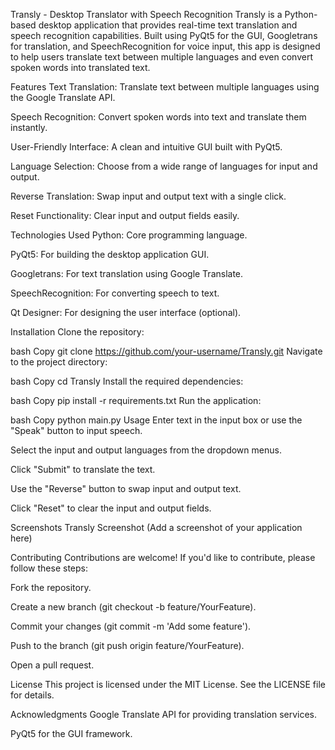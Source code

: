 Transly - Desktop Translator with Speech Recognition
Transly is a Python-based desktop application that provides real-time text translation and speech recognition capabilities. Built using PyQt5 for the GUI, Googletrans for translation, and SpeechRecognition for voice input, this app is designed to help users translate text between multiple languages and even convert spoken words into translated text.

Features
Text Translation: Translate text between multiple languages using the Google Translate API.

Speech Recognition: Convert spoken words into text and translate them instantly.

User-Friendly Interface: A clean and intuitive GUI built with PyQt5.

Language Selection: Choose from a wide range of languages for input and output.

Reverse Translation: Swap input and output text with a single click.

Reset Functionality: Clear input and output fields easily.

Technologies Used
Python: Core programming language.

PyQt5: For building the desktop application GUI.

Googletrans: For text translation using Google Translate.

SpeechRecognition: For converting speech to text.

Qt Designer: For designing the user interface (optional).

Installation
Clone the repository:

bash
Copy
git clone https://github.com/your-username/Transly.git
Navigate to the project directory:

bash
Copy
cd Transly
Install the required dependencies:

bash
Copy
pip install -r requirements.txt
Run the application:

bash
Copy
python main.py
Usage
Enter text in the input box or use the "Speak" button to input speech.

Select the input and output languages from the dropdown menus.

Click "Submit" to translate the text.

Use the "Reverse" button to swap input and output text.

Click "Reset" to clear the input and output fields.

Screenshots
Transly Screenshot
(Add a screenshot of your application here)

Contributing
Contributions are welcome! If you'd like to contribute, please follow these steps:

Fork the repository.

Create a new branch (git checkout -b feature/YourFeature).

Commit your changes (git commit -m 'Add some feature').

Push to the branch (git push origin feature/YourFeature).

Open a pull request.

License
This project is licensed under the MIT License. See the LICENSE file for details.

Acknowledgments
Google Translate API for providing translation services.

PyQt5 for the GUI framework.

